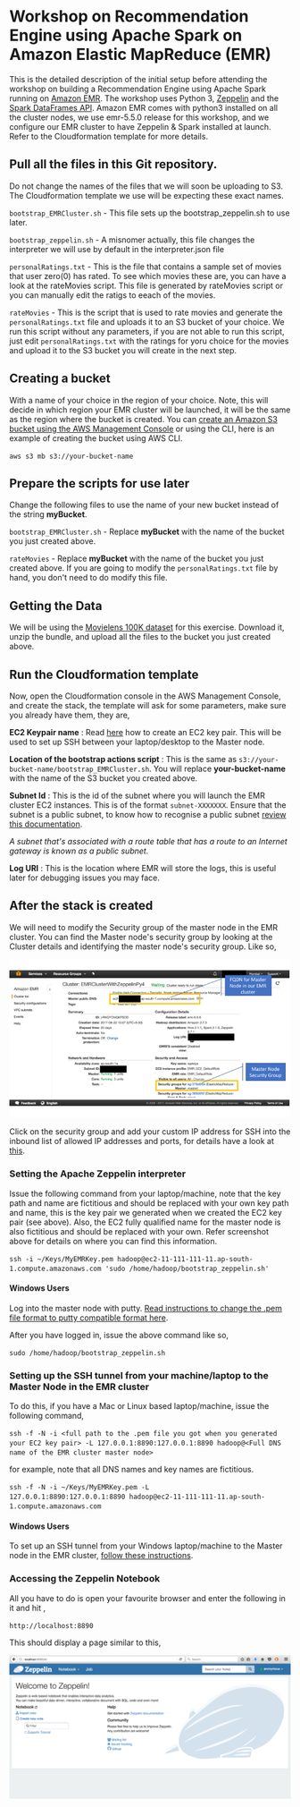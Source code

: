 # Workshop on Recommendation Engine using Apache Spark on Amazon Elastic MapReduce (EMR)
This is the detailed description of the initial setup before attending the workshop on building a Recommendation Engine using Apache Spark running on [Amazon EMR](https://aws.amazon.com/emr/). The workshop uses Python 3, [Zeppelin](https://zeppelin.apache.org/) and the [Spark DataFrames API](https://spark.apache.org/docs/2.1.0/sql-programming-guide.html). Amazon EMR comes with python3 installed on all the cluster nodes, we use emr-5.5.0 release for this workshop, and we configure our EMR cluster to have Zeppelin & Spark installed at launch. Refer to the Cloudformation template for more details.

## Pull all the files in this Git repository.
Do not change the names of the files that we will soon be uploading to S3. The Cloudformation template we use will be expecting these exact names.

`bootstrap_EMRCluster.sh` - This file sets up the bootstrap_zeppelin.sh to use later.

`bootstrap_zeppelin.sh` - A misnomer actually, this file changes the interpreter we will use by default in the interpreter.json file

`personalRatings.txt` - This is the file that contains a sample set of movies that user zero(0) has rated. To see which movies these are, you can have a look at the rateMovies script. This file is generated by rateMovies script or you can manually edit the ratigs to eeach of the movies.

`rateMovies` - This is the script that is used to rate movies and generate the `personalRatings.txt` file and uploads it to an S3 bucket of your choice. We run this script without any parameters, if you are not able to run this script, just edit `personalRatings.txt` with the ratings for yoru choice for the movies and upload it to the S3 bucket you will create in the next step.

## Creating a bucket
With a name of your choice in the region of your choice. Note, this will decide in which region your EMR cluster will be launched, it will be the same as the region where the bucket is created. You can [create an Amazon S3 bucket using the AWS Management Console](http://docs.aws.amazon.com/AmazonS3/latest/gsg/CreatingABucket.html) or using the CLI, here is an example of creating the bucket using AWS CLI.

`aws s3 mb s3://your-bucket-name`

## Prepare the scripts for use later
Change the following files to use the name of your new bucket instead of the string __myBucket__.

`bootstrap_EMRCluster.sh` - Replace __myBucket__ with the name of the bucket you just created above.

`rateMovies` - Replace __myBucket__ with the name of the bucket you just created above. If you are going to modify the `personalRatings.txt` file by hand, you don't need to do modify this file.

## Getting the Data
We will be using the [Movielens 100K dataset](https://grouplens.org/datasets/movielens/100k/) for this exercise. Download it, unzip the bundle, and upload all the files to the bucket you just created above.
## Run the Cloudformation template
Now, open the Cloudformation console in the AWS Management Console, and create the stack, the template will ask for some parameters, make sure you already have them, they are,

__EC2 Keypair name__ : Read [here](http://docs.aws.amazon.com/AWSEC2/latest/UserGuide/ec2-key-pairs.html) how to create an EC2 key pair. This will be used to set up SSH between your laptop/desktop to the Master node.

__Location of the bootstrap actions script__ : This is the same as `s3://your-bucket-name/bootstrap_EMRCluster.sh`. You will replace __your-bucket-name__ with the name of the S3 bucket you created above.

__Subnet Id__ : This is the id of the subnet where you will launch the EMR cluster EC2 instances. This is of the format `subnet-XXXXXXX`. Ensure that the subnet is a public subnet, to know how to recognise a public subnet [review this documentation](http://docs.aws.amazon.com/AmazonVPC/latest/UserGuide/VPC_Scenario1.html).

_A subnet that's associated with a route table that has a route to an Internet gateway is known as a public subnet._ 

__Log URI__ : This is the location where EMR will store the logs, this is useful later for debugging issues you may face.

## After the stack is created
We will need to modify the Security group of the master node in the EMR cluster. You can find the Master node's security group by looking at the Cluster details and identifying the master node's security group. Like so,

![](https://github.com/OmarKhayyam/EC2Collection/blob/master/SGandFQDN.png?raw=true)

Click on the security group and add your custom IP address for SSH into the inbound list of allowed IP addresses and ports, for details have a look at [this](http://docs.aws.amazon.com/AWSEC2/latest/UserGuide/authorizing-access-to-an-instance.html).

### Setting the Apache Zeppelin interpreter
Issue the following command from your laptop/machine, note that the key path and name are fictitious and should be replaced with your own key path and name, this is the key pair we generated when we created the EC2 key pair (see above). Also, the EC2 fully qualified name for the master node is also fictitious and should be replaced with your own. Refer screenshot above for details on where you can find this information.

`ssh -i ~/Keys/MyEMRKey.pem hadoop@ec2-11-111-111-11.ap-south-1.compute.amazonaws.com 'sudo /home/hadoop/bootstrap_zeppelin.sh'`

#### Windows Users
Log into the master node with putty. [Read instructions to change the .pem file format to putty compatible format here](http://docs.aws.amazon.com/AWSEC2/latest/UserGuide/putty.html). 

After you have logged in, issue the above command like so,

`sudo /home/hadoop/bootstrap_zeppelin.sh`

### Setting up the SSH tunnel from your machine/laptop to the Master Node in the EMR cluster
To do this, if you have a Mac or Linux based laptop/machine, issue the following command,

`ssh -f -N -i <full path to the .pem file you got when you generated your EC2 key pair> -L 127.0.0.1:8890:127.0.0.1:8890 hadoop@<Full DNS name of the EMR cluster master node>`

for example, note that all DNS names and key names are fictitious.

`ssh -f -N -i ~/Keys/MyEMRKey.pem -L 127.0.0.1:8890:127.0.0.1:8890 hadoop@ec2-11-111-111-11.ap-south-1.compute.amazonaws.com`

#### Windows Users
To set up an SSH tunnel from your Windows laptop/machine to the Master node in the EMR cluster, [follow these instructions](http://realprogrammers.com/how_to/set_up_an_ssh_tunnel_with_putty.html).

### Accessing the Zeppelin Notebook
All you have to do is open your favourite browser and enter the following in it and hit <ENTER>,

`http://localhost:8890`

This should display a page similar to this,

![](https://github.com/OmarKhayyam/EC2Collection/blob/master/Zeppelin-First-Screen.png?raw=true)
